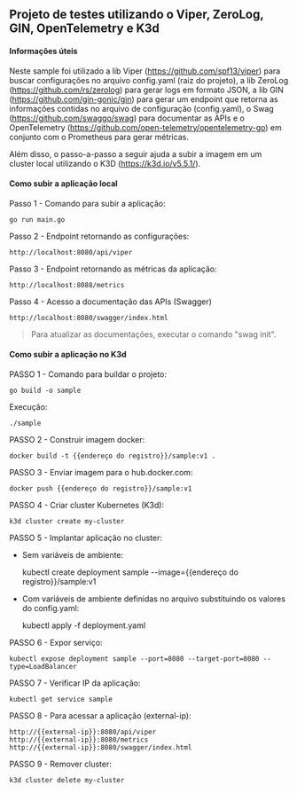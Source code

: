 ## Projeto de testes utilizando o Viper, ZeroLog, GIN, OpenTelemetry e K3d

#### Informações úteis

Neste sample foi utilizado a lib Viper (https://github.com/spf13/viper) para buscar configurações no arquivo config.yaml (raiz do projeto), a lib ZeroLog (https://github.com/rs/zerolog) para gerar logs em formato JSON, a lib GIN (https://github.com/gin-gonic/gin) para gerar um endpoint que retorna as informações contidas no arquivo de configuração (config.yaml), o Swag (https://github.com/swaggo/swag) para documentar as APIs e o OpenTelemetry (https://github.com/open-telemetry/opentelemetry-go) em conjunto com o Prometheus para gerar métricas.

Além disso, o passo-a-passo a seguir ajuda a subir a imagem em um cluster local utilizando o K3D (https://k3d.io/v5.5.1/).

#### Como subir a aplicação local

Passo 1 - Comando para subir a aplicação:

    go run main.go

Passo 2 - Endpoint retornando as configurações:

    http://localhost:8080/api/viper

Passo 3 - Endpoint retornando as métricas da aplicação:

    http://localhost:8088/metrics

Passo 4 - Acesso a documentação das APIs (Swagger)

    http://localhost:8080/swagger/index.html

> Para atualizar as documentações, executar o comando "swag init".

#### Como subir a aplicação no K3d

PASSO 1 - Comando para buildar o projeto:

    go build -o sample

Execução:

    ./sample

PASSO 2 - Construir imagem docker:

    docker build -t {{endereço do registro}}/sample:v1 .

PASSO 3 - Enviar imagem para o hub.docker.com:

    docker push {{endereço do registro}}/sample:v1

PASSO 4 - Criar cluster Kubernetes (K3d):

    k3d cluster create my-cluster

PASSO 5 - Implantar aplicação no cluster:

* Sem variáveis de ambiente:

    kubectl create deployment sample --image={{endereço do registro}}/sample:v1

* Com variáveis de ambiente definidas no arquivo substituindo os valores do config.yaml:

    kubectl apply -f deployment.yaml

PASSO 6 - Expor serviço:

    kubectl expose deployment sample --port=8080 --target-port=8080 --type=LoadBalancer

PASSO 7 - Verificar IP da aplicação:

    kubectl get service sample

PASSO 8 - Para acessar a aplicação (external-ip):

    http://{{external-ip}}:8080/api/viper
    http://{{external-ip}}:8080/metrics
    http://{{external-ip}}:8080/swagger/index.html

PASSO 9 - Remover cluster:

    k3d cluster delete my-cluster